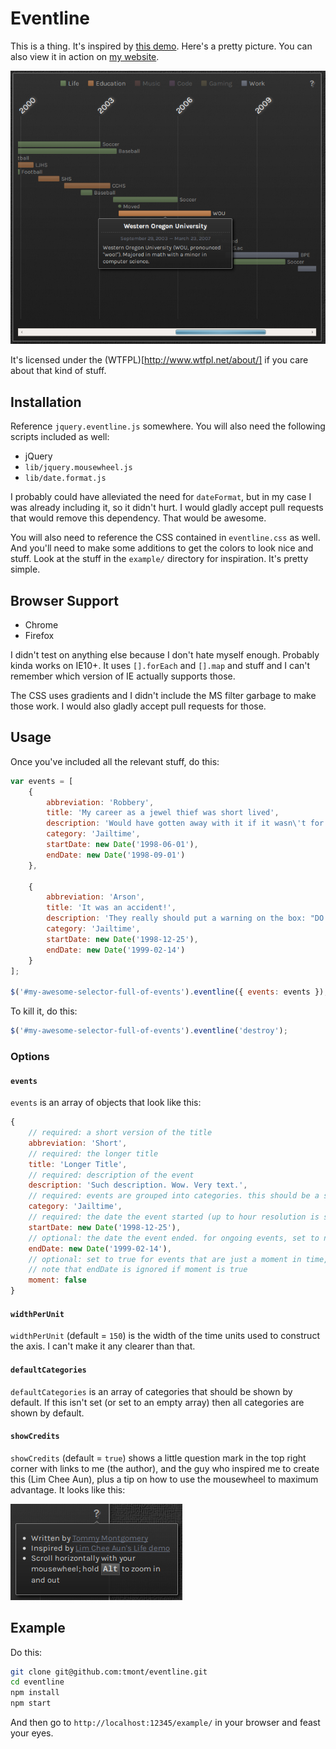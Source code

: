 # Eventline

This is a thing. It's inspired by [this demo](https://github.com/cheeaun/life).
Here's a pretty picture. You can also view it in action on [my website](http://tmont.com/about/eventline).

![Eventline Example](./docs/example.png)

It's licensed under the (WTFPL)[http://www.wtfpl.net/about/] if you care about that kind
of stuff.

## Installation
Reference `jquery.eventline.js` somewhere. You will also need the following scripts included as well:

* jQuery
* `lib/jquery.mousewheel.js`
* `lib/date.format.js`

I probably could have alleviated the need for `dateFormat`, but in my case I was already
including it, so it didn't hurt. I would gladly accept pull requests that would remove this
dependency. That would be awesome.

You will also need to reference the CSS contained in `eventline.css` as well. And you'll need
to make some additions to get the colors to look nice and stuff. Look at the stuff in the
`example/` directory for inspiration. It's pretty simple.

## Browser Support
- Chrome
- Firefox

I didn't test on anything else because I don't hate myself enough. Probably kinda works
on IE10+. It uses `[].forEach` and `[].map` and stuff and I can't remember which version
of IE actually supports those.

The CSS uses gradients and I didn't include the MS filter garbage to make those work.
I would also gladly accept pull requests for those.

## Usage
Once you've included all the relevant stuff, do this:

```javascript
var events = [
	{
		abbreviation: 'Robbery',
		title: 'My career as a jewel thief was short lived',
		description: 'Would have gotten away with it if it wasn\'t for the security cameras.',
		category: 'Jailtime',
		startDate: new Date('1998-06-01'),
		endDate: new Date('1998-09-01')
	},

	{
		abbreviation: 'Arson',
		title: 'It was an accident!',
		description: 'They really should put a warning on the box: "DO NOT THROW AWAY LIT CIGARETTES IN A PAPER FACTORY". Merry Christmas to your face, judge.',
		category: 'Jailtime',
		startDate: new Date('1998-12-25'),
		endDate: new Date('1999-02-14')
	}
];

$('#my-awesome-selector-full-of-events').eventline({ events: events });
```

To kill it, do this:

```javascript
$('#my-awesome-selector-full-of-events').eventline('destroy');
```

### Options
#### `events`
`events` is an array of objects that look like this:

```javascript
{
	// required: a short version of the title
	abbreviation: 'Short',
	// required: the longer title
    title: 'Longer Title',
    // required: description of the event
    description: 'Such description. Wow. Very text.',
    // required: events are grouped into categories. this should be a single word.
    category: 'Jailtime',
    // required: the date the event started (up to hour resolution is supported)
    startDate: new Date('1998-12-25'),
    // optional: the date the event ended. for ongoing events, set to null
    endDate: new Date('1999-02-14'),
    // optional: set to true for events that are just a moment in time, like a wedding
    // note that endDate is ignored if moment is true
    moment: false
}
```

#### `widthPerUnit`
`widthPerUnit` (default = `150`) is the width of the time units used to construct
the axis. I can't make it any clearer than that.

#### `defaultCategories`
`defaultCategories` is an array of categories that should be shown by default. If
this isn't set (or set to an empty array) then all categories are shown by default.

#### `showCredits`
`showCredits` (default = `true`) shows a little question mark in the top right corner with links to
me (the author), and the guy who inspired me to create this (Lim Chee Aun), plus
a tip on how to use the mousewheel to maximum advantage. It looks like this:

![Credits](./docs/credits.png)

## Example
Do this:

```bash
git clone git@github.com:tmont/eventline.git
cd eventline
npm install
npm start
```

And then go to `http://localhost:12345/example/` in your browser and feast your eyes.
